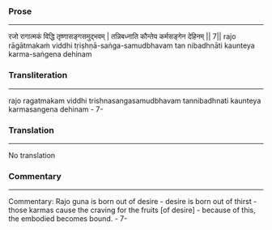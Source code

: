 ### Prose 
 --- 
रजो रागात्मकं विद्धि तृष्णासङ्गसमुद्भवम् |
तन्निबध्नाति कौन्तेय कर्मसङ्गेन देहिनम् || 7||
rajo rāgātmakaṁ viddhi tṛiṣhṇā-saṅga-samudbhavam
tan nibadhnāti kaunteya karma-saṅgena dehinam

### Transliteration 
 --- 
rajo ragatmakam viddhi trishnasangasamudbhavam tannibadhnati kaunteya karmasangena dehinam - 7-

### Translation 
 --- 
No translation

### Commentary 
 --- 
Commentary: Rajo guna is born out of desire - desire is born out of thirst - those karmas cause the craving for the fruits [of desire] - because of this, the embodied becomes bound. - 7-